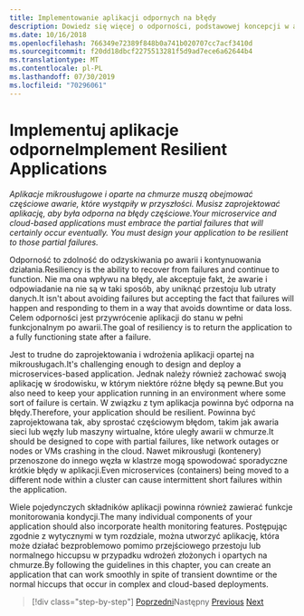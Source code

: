 ```yaml
---
title: Implementowanie aplikacji odpornych na błędy
description: Dowiedz się więcej o odporności, podstawowej koncepcji w architekturze mikrousług. Musisz wiedzieć, jak bezpiecznie obsługiwać błędy przejściowe, ponieważ wystąpią.
ms.date: 10/16/2018
ms.openlocfilehash: 766349e72389f848b0a741b020707cc7acf3410d
ms.sourcegitcommit: f20dd18dbcf2275513281f5d9ad7ece6a62644b4
ms.translationtype: MT
ms.contentlocale: pl-PL
ms.lasthandoff: 07/30/2019
ms.locfileid: "70296061"
---
```

# <a name="implement-resilient-applications"></a><span data-ttu-id="22b8f-104">Implementuj aplikacje odporne</span><span class="sxs-lookup"><span data-stu-id="22b8f-104">Implement Resilient Applications</span></span>

<span data-ttu-id="22b8f-105">*Aplikacje mikrousługowe i oparte na chmurze muszą obejmować częściowe awarie, które wystąpiły w przyszłości. Musisz zaprojektować aplikację, aby była odporna na błędy częściowe.*</span><span class="sxs-lookup"><span data-stu-id="22b8f-105">*Your microservice and cloud-based applications must embrace the partial failures that will certainly occur eventually. You must design your application to be resilient to those partial failures.*</span></span>

<span data-ttu-id="22b8f-106">Odporność to zdolność do odzyskiwania po awarii i kontynuowania działania.</span><span class="sxs-lookup"><span data-stu-id="22b8f-106">Resiliency is the ability to recover from failures and continue to function.</span></span> <span data-ttu-id="22b8f-107">Nie ma ona wpływu na błędy, ale akceptuje fakt, że awarie i odpowiadanie na nie są w taki sposób, aby uniknąć przestoju lub utraty danych.</span><span class="sxs-lookup"><span data-stu-id="22b8f-107">It isn't about avoiding failures but accepting the fact that failures will happen and responding to them in a way that avoids downtime or data loss.</span></span> <span data-ttu-id="22b8f-108">Celem odporności jest przywrócenie aplikacji do stanu w pełni funkcjonalnym po awarii.</span><span class="sxs-lookup"><span data-stu-id="22b8f-108">The goal of resiliency is to return the application to a fully functioning state after a failure.</span></span>

<span data-ttu-id="22b8f-109">Jest to trudne do zaprojektowania i wdrożenia aplikacji opartej na mikrousługach.</span><span class="sxs-lookup"><span data-stu-id="22b8f-109">It's challenging enough to design and deploy a microservices-based application.</span></span> <span data-ttu-id="22b8f-110">Jednak należy również zachować swoją aplikację w środowisku, w którym niektóre różne błędy są pewne.</span><span class="sxs-lookup"><span data-stu-id="22b8f-110">But you also need to keep your application running in an environment where some sort of failure is certain.</span></span> <span data-ttu-id="22b8f-111">W związku z tym aplikacja powinna być odporna na błędy.</span><span class="sxs-lookup"><span data-stu-id="22b8f-111">Therefore, your application should be resilient.</span></span> <span data-ttu-id="22b8f-112">Powinna być zaprojektowana tak, aby sprostać częściowym błędom, takim jak awaria sieci lub węzły lub maszyny wirtualne, które uległy awarii w chmurze.</span><span class="sxs-lookup"><span data-stu-id="22b8f-112">It should be designed to cope with partial failures, like network outages or nodes or VMs crashing in the cloud.</span></span> <span data-ttu-id="22b8f-113">Nawet mikrousługi (kontenery) przenoszone do innego węzła w klastrze mogą spowodować sporadyczne krótkie błędy w aplikacji.</span><span class="sxs-lookup"><span data-stu-id="22b8f-113">Even microservices (containers) being moved to a different node within a cluster can cause intermittent short failures within the application.</span></span>

<span data-ttu-id="22b8f-114">Wiele pojedynczych składników aplikacji powinna również zawierać funkcje monitorowania kondycji.</span><span class="sxs-lookup"><span data-stu-id="22b8f-114">The many individual components of your application should also incorporate health monitoring features.</span></span> <span data-ttu-id="22b8f-115">Postępując zgodnie z wytycznymi w tym rozdziale, można utworzyć aplikację, która może działać bezproblemowo pomimo przejściowego przestoju lub normalnego hiccupsu w przypadku wdrożeń złożonych i opartych na chmurze.</span><span class="sxs-lookup"><span data-stu-id="22b8f-115">By following the guidelines in this chapter, you can create an application that can work smoothly in spite of transient downtime or the normal hiccups that occur in complex and cloud-based deployments.</span></span>

>[!div class="step-by-step"]
><span data-ttu-id="22b8f-116">[Poprzedni](../microservice-ddd-cqrs-patterns/microservice-application-layer-implementation-web-api.md)Następny
>[](handle-partial-failure.md)</span><span class="sxs-lookup"><span data-stu-id="22b8f-116">[Previous](../microservice-ddd-cqrs-patterns/microservice-application-layer-implementation-web-api.md)
[Next](handle-partial-failure.md)</span></span>
